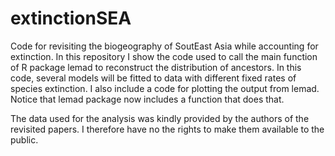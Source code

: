 # extinctionSEA
Code for revisiting the biogeography of SoutEast Asia while accounting for extinction.
In this repository I show the code used to call the main function of R package lemad to reconstruct the distribution of ancestors. In this code, several models will be fitted to data with different fixed rates of species extinction. 
I also include a code for plotting the output from lemad. Notice that lemad package now includes a function that does that.

The data used for the analysis was kindly provided by the authors of the revisited papers. I therefore have no the rights to make them available to the public.


